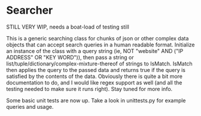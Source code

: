 # Searcher

STILL VERY WIP, needs a boat-load of testing still


This is a generic searching class for chunks of json or other complex data objects that can accept search queries in a human readable format.
Initialize an instance of the class with a query string (ie, NOT "website" AND ("IP ADDRESS" OR "KEY WORD")), then pass a string or list/tuple/dictionary/complex-mixture-thereof of strings to IsMatch. IsMatch then applies the query to the passed data and returns true if the query is satisfied by the contents of the data. 
Obviously there is quite a bit more documentation to do, and I would like regex support as well (and all the testing needed to make sure it runs right). Stay tuned for more info.

Some basic unit tests are now up. Take a look in unittests.py for example queries and usage.
